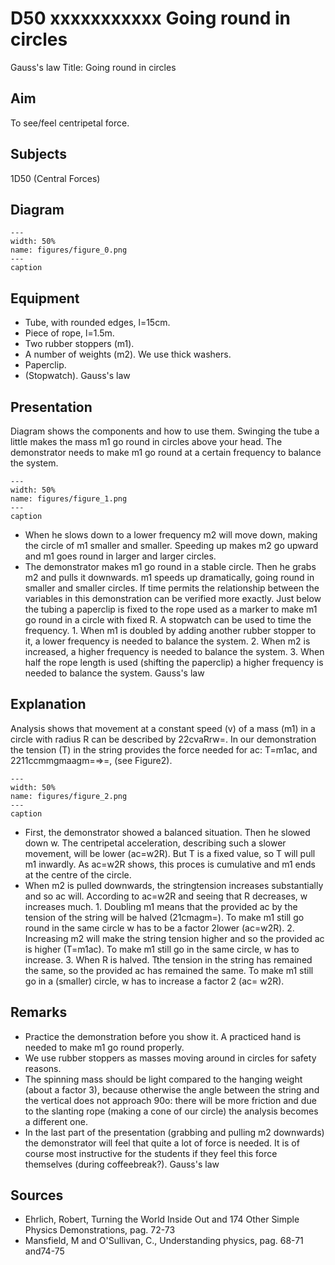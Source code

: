 # D50 xxxxxxxxxxx Going round in circles 
 Gauss's law Title: Going round in circles    
  
## Aim   
 To see/feel centripetal force.    
  
## Subjects   
 1D50 (Central Forces)   
  
## Diagram   
   
```{figure} figures/figure_0.png  
---  
width: 50%  
name: figures/figure_0.png  
---  
caption  
``` 
      
  
## Equipment   
 
 *  Tube, with rounded edges, l=15cm. 
 *  Piece of rope, l=1.5m. 
 *  Two rubber stoppers (m1). 
 *  A number of weights (m2). We use thick washers. 
 *  Paperclip. 
 *  (Stopwatch). Gauss's law
    
  
## Presentation   
 Diagram shows the components and how to use them. Swinging the tube a little makes the mass m1 go round in circles above your head. The demonstrator needs to make m1 go round at a certain frequency to balance the system.     
```{figure} figures/figure_1.png  
---  
width: 50%  
name: figures/figure_1.png  
---  
caption  
``` 
 
 *  When he slows down to a lower frequency m2 will move down, making the circle of m1 smaller and smaller. Speeding up makes m2 go upward and m1 goes round in larger and larger circles. 
 *  The demonstrator makes m1 go round in a stable circle. Then he grabs m2 and pulls it downwards. m1 speeds up dramatically, going round in smaller and smaller circles. If time permits the relationship between the variables in this demonstration can be verified more exactly. Just below the tubing a paperclip is fixed to the rope used as a marker to make m1 go round in a circle with fixed R. A stopwatch can be used to time the frequency. 1. When m1 is doubled by adding another rubber stopper to it, a lower frequency is needed to balance the system. 2. When m2 is increased, a higher frequency is needed to balance the system. 3. When half the rope length is used (shifting the paperclip) a higher frequency is needed to balance the system. Gauss's law
    
  
## Explanation   
 Analysis shows that movement at a constant speed (v) of a mass (m1) in a circle with radius R can be described by 22cvaRrw=. In our demonstration the tension (T) in the string provides the force needed for ac: T=m1ac, and 2211ccmmgmaagm=⇒=, (see Figure2).    
```{figure} figures/figure_2.png  
---  
width: 50%  
name: figures/figure_2.png  
---  
caption  
``` 
 
 *  First, the demonstrator showed a balanced situation. Then he slowed down w. The centripetal acceleration, describing such a slower movement, will be lower (ac=w2R). But T is a fixed value, so T will pull m1 inwardly. As ac=w2R shows, this proces is cumulative and m1 ends at the centre of the circle. 
 *  When m2 is pulled downwards, the stringtension increases substantially and so ac will. According to ac=w2R and seeing that R decreases, w increases much. 1. Doubling m1 means that the provided ac by the tension of the string will be halved (21cmagm=). To make m1 still go round in the same circle w has to be a factor 2lower (ac=w2R). 2. Increasing m2 will make the string tension higher and so the provided ac is higher (T=m1ac). To make m1 still go in the same circle, w has to increase. 3. When R is halved. Tthe tension in the string has remained the same, so the provided ac has remained the same. To make m1 still go in a (smaller) circle, w has to increase a factor 2 (ac=
w2R).    
  
## Remarks   
 
 *  Practice the demonstration before you show it. A practiced hand is needed to make m1 go round properly. 
 *  We use rubber stoppers as masses moving around in circles for safety reasons. 
 *  The spinning mass should be light compared to the hanging weight (about a factor 3), because otherwise the angle between the string and the vertical does not approach 90o: there will be more friction and due to the slanting rope (making a cone of our circle) the analysis becomes a different one. 
 *  In the last part of the presentation (grabbing and pulling m2 downwards) the demonstrator will feel that quite a lot of force is needed. It is of course most instructive for the students if they feel this force themselves (during coffeebreak?).
 Gauss's law     
  
## Sources   
 
 *  Ehrlich, Robert, Turning the World Inside Out and 174 Other Simple Physics Demonstrations, pag. 72-73 
 *  Mansfield, M and O'Sullivan, C., Understanding physics, pag. 68-71 and74-75
  